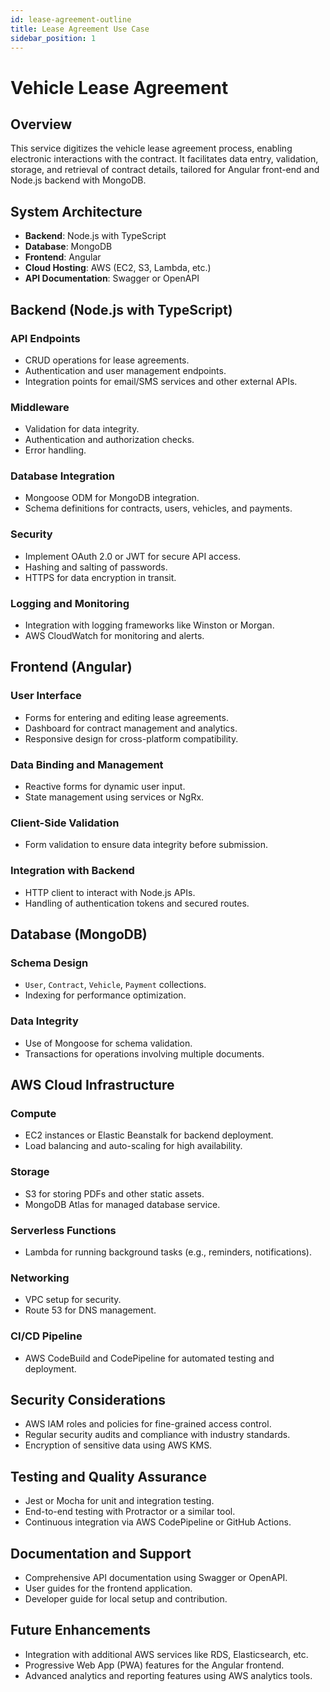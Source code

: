 ```yaml
---
id: lease-agreement-outline
title: Lease Agreement Use Case
sidebar_position: 1
---
```


# Vehicle Lease Agreement 
## Overview

This service digitizes the vehicle lease agreement process, enabling electronic interactions with the contract. It facilitates data entry, validation, storage, and retrieval of contract details, tailored for Angular front-end and Node.js backend with MongoDB.

## System Architecture

- **Backend**: Node.js with TypeScript
- **Database**: MongoDB
- **Frontend**: Angular
- **Cloud Hosting**: AWS (EC2, S3, Lambda, etc.)
- **API Documentation**: Swagger or OpenAPI

## Backend (Node.js with TypeScript)

### API Endpoints

- CRUD operations for lease agreements.
- Authentication and user management endpoints.
- Integration points for email/SMS services and other external APIs.

### Middleware

- Validation for data integrity.
- Authentication and authorization checks.
- Error handling.

### Database Integration

- Mongoose ODM for MongoDB integration.
- Schema definitions for contracts, users, vehicles, and payments.

### Security

- Implement OAuth 2.0 or JWT for secure API access.
- Hashing and salting of passwords.
- HTTPS for data encryption in transit.

### Logging and Monitoring

- Integration with logging frameworks like Winston or Morgan.
- AWS CloudWatch for monitoring and alerts.

## Frontend (Angular)

### User Interface

- Forms for entering and editing lease agreements.
- Dashboard for contract management and analytics.
- Responsive design for cross-platform compatibility.

### Data Binding and Management

- Reactive forms for dynamic user input.
- State management using services or NgRx.

### Client-Side Validation

- Form validation to ensure data integrity before submission.

### Integration with Backend

- HTTP client to interact with Node.js APIs.
- Handling of authentication tokens and secured routes.

## Database (MongoDB)

### Schema Design

- `User`, `Contract`, `Vehicle`, `Payment` collections.
- Indexing for performance optimization.

### Data Integrity

- Use of Mongoose for schema validation.
- Transactions for operations involving multiple documents.

## AWS Cloud Infrastructure

### Compute

- EC2 instances or Elastic Beanstalk for backend deployment.
- Load balancing and auto-scaling for high availability.

### Storage

- S3 for storing PDFs and other static assets.
- MongoDB Atlas for managed database service.

### Serverless Functions

- Lambda for running background tasks (e.g., reminders, notifications).

### Networking

- VPC setup for security.
- Route 53 for DNS management.

### CI/CD Pipeline

- AWS CodeBuild and CodePipeline for automated testing and deployment.

## Security Considerations

- AWS IAM roles and policies for fine-grained access control.
- Regular security audits and compliance with industry standards.
- Encryption of sensitive data using AWS KMS.

## Testing and Quality Assurance

- Jest or Mocha for unit and integration testing.
- End-to-end testing with Protractor or a similar tool.
- Continuous integration via AWS CodePipeline or GitHub Actions.

## Documentation and Support

- Comprehensive API documentation using Swagger or OpenAPI.
- User guides for the frontend application.
- Developer guide for local setup and contribution.

## Future Enhancements

- Integration with additional AWS services like RDS, Elasticsearch, etc.
- Progressive Web App (PWA) features for the Angular frontend.
- Advanced analytics and reporting features using AWS analytics tools.
